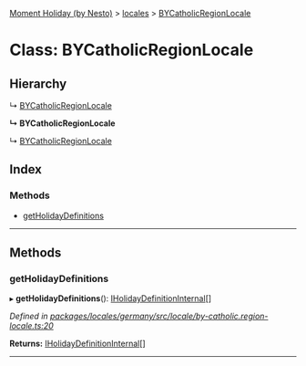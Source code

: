 [Moment Holiday (by Nesto)](../README.md) > [locales](../modules/locales.md) > [BYCatholicRegionLocale](../classes/locales.bycatholicregionlocale.md)

# Class: BYCatholicRegionLocale

## Hierarchy

↳  [BYCatholicRegionLocale](locales.bycatholicregionlocale.md)

**↳ BYCatholicRegionLocale**

↳  [BYCatholicRegionLocale](locales.bycatholicregionlocale.md)

## Index

### Methods

* [getHolidayDefinitions](locales.bycatholicregionlocale.md#getholidaydefinitions)

---

## Methods

<a id="getholidaydefinitions"></a>

###  getHolidayDefinitions

▸ **getHolidayDefinitions**(): [IHolidayDefinitionInternal](../interfaces/_node_modules__nesto_software_moment_holiday_core_src_holiday_definition_interface_.iholidaydefinitioninternal.md)[]

*Defined in [packages/locales/germany/src/locale/by-catholic.region-locale.ts:20](https://github.com/nesto-software/moment-holiday/blob/72ce1a6/packages/locales/germany/src/locale/by-catholic.region-locale.ts#L20)*

**Returns:** [IHolidayDefinitionInternal](../interfaces/_node_modules__nesto_software_moment_holiday_core_src_holiday_definition_interface_.iholidaydefinitioninternal.md)[]

___

